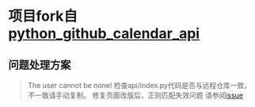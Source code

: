 # 项目fork自[python_github_calendar_api](https://github.com/Zfour/python_github_calendar_api/)
## 问题处理方案
> The user cannot be none!
检查api/index.py代码是否与远程仓库一致，不一致请手动复制。
> 修复页面改版后，正则匹配失效问题
请参阅[issue](https://github.com/Zfour/python_github_calendar_api/pull/5)
